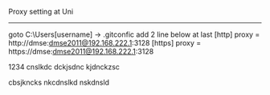 Proxy setting at Uni
_______________________

goto C:\Users\[username]  -> .gitconfic
add 2 line below at last
  [http] proxy = http://dmse:dmse2011@192.168.222.1:3128 
  [https] proxy = https://dmse:dmse2011@192.168.222.1:3128

1234 cnslkdc
dckjsdnc  kjdnckzsc

cbsjkncks
nkcdnslkd
nskdnsld
